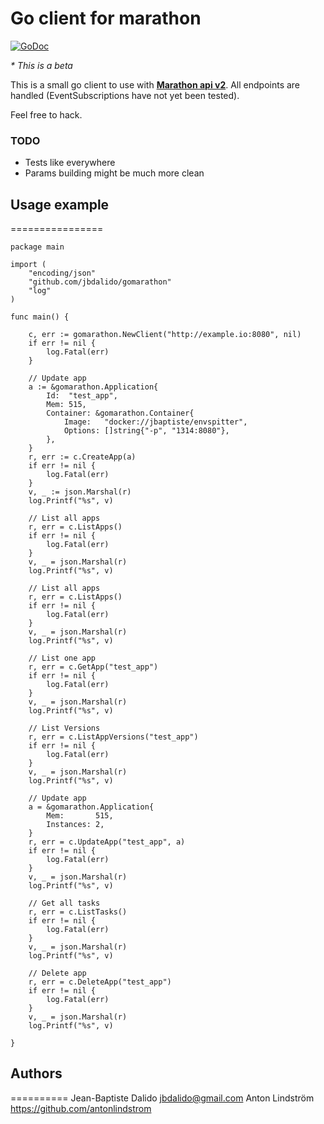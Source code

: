 Go client for marathon
======================

[![GoDoc](https://godoc.org/github.com/jbdalido/gomarathon?status.svg)](https://godoc.org/github.com/jbdalido/gomarathon)

_* This is a beta_

This is a small go client to use with **[Marathon api v2](https://github.com/mesosphere/marathon/blob/master/REST.md)**. All endpoints are handled (EventSubscriptions have not yet been tested).

Feel free to hack.

### TODO

* Tests like everywhere
* Params building might be much more clean

## Usage example
================
    
    package main

    import (
        "encoding/json"
        "github.com/jbdalido/gomarathon"
        "log"
    )

    func main() {

        c, err := gomarathon.NewClient("http://example.io:8080", nil)
        if err != nil {
            log.Fatal(err)
        }

        // Update app
        a := &gomarathon.Application{
            Id:  "test_app",
            Mem: 515,
            Container: &gomarathon.Container{
                Image:   "docker://jbaptiste/envspitter",
                Options: []string{"-p", "1314:8080"},
            },
        }
        r, err := c.CreateApp(a)
        if err != nil {
            log.Fatal(err)
        }
        v, _ := json.Marshal(r)
        log.Printf("%s", v)

        // List all apps
        r, err = c.ListApps()
        if err != nil {
            log.Fatal(err)
        }
        v, _ = json.Marshal(r)
        log.Printf("%s", v)

        // List all apps
        r, err = c.ListApps()
        if err != nil {
            log.Fatal(err)
        }
        v, _ = json.Marshal(r)
        log.Printf("%s", v)

        // List one app
        r, err = c.GetApp("test_app")
        if err != nil {
            log.Fatal(err)
        }
        v, _ = json.Marshal(r)
        log.Printf("%s", v)

        // List Versions
        r, err = c.ListAppVersions("test_app")
        if err != nil {
            log.Fatal(err)
        }
        v, _ = json.Marshal(r)
        log.Printf("%s", v)

        // Update app
        a = &gomarathon.Application{
            Mem:       515,
            Instances: 2,
        }
        r, err = c.UpdateApp("test_app", a)
        if err != nil {
            log.Fatal(err)
        }
        v, _ = json.Marshal(r)
        log.Printf("%s", v)

        // Get all tasks
        r, err = c.ListTasks()
        if err != nil {
            log.Fatal(err)
        }
        v, _ = json.Marshal(r)
        log.Printf("%s", v)

        // Delete app
        r, err = c.DeleteApp("test_app")
        if err != nil {
            log.Fatal(err)
        }
        v, _ = json.Marshal(r)
        log.Printf("%s", v)

    }

## Authors
==========
Jean-Baptiste Dalido <jbdalido@gmail.com>
Anton Lindström <https://github.com/antonlindstrom>
